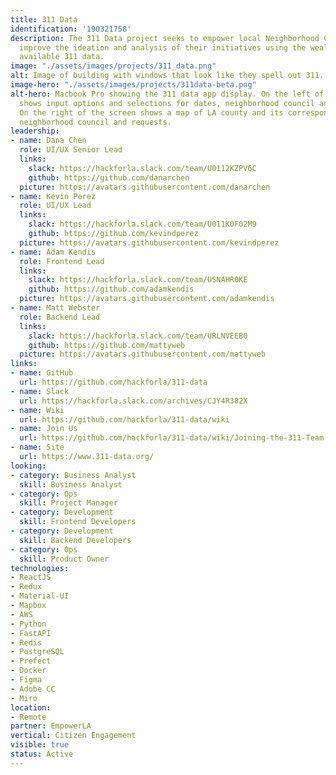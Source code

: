 ```yaml
---
title: 311 Data
identification: '190321758'
description: The 311 Data project seeks to empower local Neighborhood Councils to
  improve the ideation and analysis of their initiatives using the wealth of publicly
  available 311 data.
image: "./assets/images/projects/311_data.png"
alt: Image of building with windows that look like they spell out 311.
image-hero: "./assets/images/projects/311data-beta.png"
alt-hero: Macbook Pro showing the 311 data app display. On the left of the screen
  shows input options and selections for dates, neighborhood council and various requests.
  On the right of the screen shows a map of LA county and its corresponding checked
  neighborhood council and requests.
leadership:
- name: Dana Chen
  role: UI/UX Senior Lead
  links:
    slack: https://hackforla.slack.com/team/U0112KZPV6C
    github: https://github.com/danarchen
  picture: https://avatars.githubusercontent.com/danarchen
- name: Kevin Perez
  role: UI/UX Lead
  links:
    slack: https://hackforla.slack.com/team/U011K0F02M9
    github: https://github.com/kevindperez
  picture: https://avatars.githubusercontent.com/kevindperez
- name: Adam Kendis
  role: Frontend Lead
  links:
    slack: https://hackforla.slack.com/team/USNAHR0KE
    github: https://github.com/adamkendis
  picture: https://avatars.githubusercontent.com/adamkendis
- name: Matt Webster
  role: Backend Lead
  links:
    slack: https://hackforla.slack.com/team/URLNVEEB0
    github: https://github.com/mattyweb
  picture: https://avatars.githubusercontent.com/mattyweb
links:
- name: GitHub
  url: https://github.com/hackforla/311-data
- name: Slack
  url: https://hackforla.slack.com/archives/CJY4R382X
- name: Wiki
  url: https://github.com/hackforla/311-data/wiki
- name: Join Us
  url: https://github.com/hackforla/311-data/wiki/Joining-the-311-Team
- name: Site
  url: https://www.311-data.org/
looking:
- category: Business Analyst
  skill: Business Analyst
- category: Ops
  skill: Project Manager
- category: Development
  skill: Frontend Developers
- category: Development
  skill: Backend Developers
- category: Ops
  skill: Product Owner
technologies:
- ReactJS
- Redux
- Material-UI
- Mapbox
- AWS
- Python
- FastAPI
- Redis
- PostgreSQL
- Prefect
- Docker
- Figma
- Adobe CC
- Miro
location:
- Remote
partner: EmpowerLA
vertical: Citizen Engagement
visible: true
status: Active
---
```


